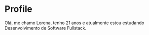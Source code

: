 # Profile
Olá, me chamo Lorena, tenho 21 anos e atualmente estou estudando Desenvolvimento de Software Fullstack. 
